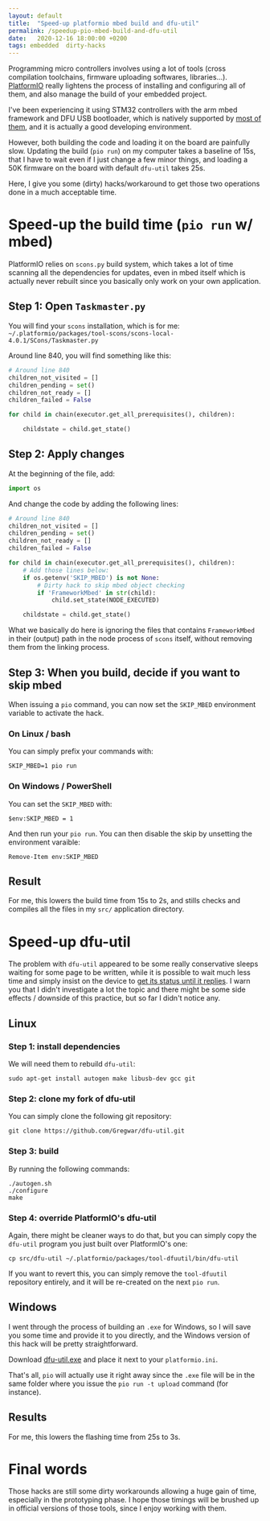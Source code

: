 ```yaml
---
layout: default
title:  "Speed-up platformio mbed build and dfu-util"
permalink: /speedup-pio-mbed-build-and-dfu-util
date:   2020-12-16 18:00:00 +0200
tags: embedded  dirty-hacks
---
```


Programming micro controllers involves using a lot of tools (cross compilation toolchains, firmware uploading
softwares, libraries...). [PlatformIO](http://www.platformio.org/) really lightens the process of installing and
configuring all of them, and also manage the build of your embedded project.

I've been experiencing it using STM32 controllers with the arm mbed framework and DFU USB bootloader, which is
natively supported by [most of them](https://www.st.com/resource/en/application_note/cd00167594-stm32-microcontroller-system-memory-boot-mode-stmicroelectronics.pdf), and it is actually a good
developing environment.

<!--more-->

However, both building the code and loading it on the board are painfully slow. Updating the build (`pio run`)
on my computer takes a baseline of 15s, that I have to wait even if I just change a few minor things,
and loading a 50K firmware on the board with default `dfu-util` takes 25s.

Here, I give you some (dirty) hacks/workaround to get those two operations done in a much acceptable time.

# Speed-up the build time (`pio run` w/ mbed)

PlatformIO relies on `scons.py` build system, which takes a lot of time scanning all the dependencies for
updates, even in mbed itself which is actually never rebuilt since you basically only work on your own
application.

## Step 1: Open `Taskmaster.py`

You will find your `scons` installation, which is for me:
`~/.platformio/packages/tool-scons/scons-local-4.0.1/SCons/Taskmaster.py`

Around line 840, you will find something like this:

```python
# Around line 840
children_not_visited = [] 
children_pending = set()
children_not_ready = [] 
children_failed = False

for child in chain(executor.get_all_prerequisites(), children):

    childstate = child.get_state()
```

## Step 2: Apply changes

At the beginning of the file, add:

```python
import os
```

And change the code by adding the following lines:

```python
# Around line 840
children_not_visited = [] 
children_pending = set()
children_not_ready = [] 
children_failed = False

for child in chain(executor.get_all_prerequisites(), children):
    # Add those lines below:
    if os.getenv('SKIP_MBED') is not None:
        # Dirty hack to skip mbed object checking
        if 'FrameworkMbed' in str(child):
            child.set_state(NODE_EXECUTED)

    childstate = child.get_state()
```

What we basically do here is ignoring the files that contains `FrameworkMbed` in their (output) path in the
node process of `scons` itself, without removing them from the linking process.

## Step 3: When you build, decide if you want to skip mbed

When issuing a `pio` command, you can now set the `SKIP_MBED` environment
variable to activate the hack.

### On Linux / bash

You can simply prefix your commands with:

```
SKIP_MBED=1 pio run
```

### On Windows / PowerShell

You can set the `SKIP_MBED` with:

```
$env:SKIP_MBED = 1
```

And then run your `pio run`. You can then disable the skip by unsetting the environment varaible:

```
Remove-Item env:SKIP_MBED
```

## Result

For me, this lowers the build time from 15s to 2s, and stills checks and compiles all the files in my
`src/` application directory.

# Speed-up dfu-util

The problem with `dfu-util` appeared to be some really conservative sleeps waiting for some page to be written,
while it is possible to
wait much less time and simply insist on the device to [get its status until it replies](https://github.com/Gregwar/dfu-util/commit/4953f7d4efae738cf00de66caac35357703beb50). I warn you that I didn't investigate a lot the topic and there might
be some side effects / downside of this practice, but so far I didn't notice any.

## Linux

### Step 1: install dependencies

We will need them to rebuild `dfu-util`:

```
sudo apt-get install autogen make libusb-dev gcc git
```

### Step 2: clone my fork of dfu-util

You can simply clone the following git repository:

```
git clone https://github.com/Gregwar/dfu-util.git
```

### Step 3: build

By running the following commands:

```
./autogen.sh
./configure
make
```

### Step 4: override PlatformIO's dfu-util

Again, there might be cleaner ways to do that, but you can simply copy the `dfu-util` program you just built
over PlatformIO's one:

```
cp src/dfu-util ~/.platformio/packages/tool-dfuutil/bin/dfu-util
```

If you want to revert this, you can simply remove the `tool-dfuutil` repository entirely, and it will be
re-created on the next `pio run`.

## Windows

I went through the process of building an `.exe` for Windows, so I will save you some time and provide it
to you directly, and the Windows version of this hack will be pretty straightforward.

Download [dfu-util.exe](/assets/dfu-util.exe) and place it next to your `platformio.ini`.

That's all, `pio` will actually use it right away since the `.exe` file will be in the same folder where you
issue the `pio run -t upload` command (for instance).

## Results

For me, this lowers the flashing time from 25s to 3s.

# Final words

Those hacks are still some dirty workarounds allowing a huge gain of time, especially in the prototyping
phase.
I hope those timings will be brushed up in official versions of those tools, since I enjoy working with
them.